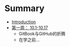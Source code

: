# Summary

* [Introduction](README.md)
* [第一周： 10.1-10.17](diyizhou/myfile.md)
   * GitBook与GitHub的折腾
   * 在学之前...

